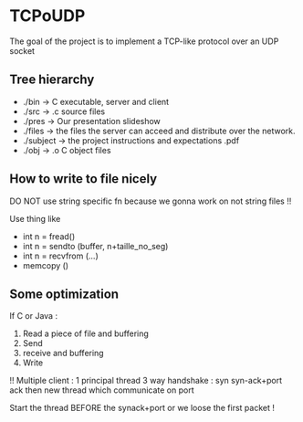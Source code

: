 # TCPoUDP
The goal of the project is to implement a TCP-like protocol over an UDP socket

## Tree hierarchy
- ./bin -> C executable, server and client
- ./src -> .c source files
- ./pres -> Our presentation slideshow
- ./files -> the files the server can acceed and distribute over the network.
- ./subject -> the project instructions and expectations .pdf
- ./obj -> .o C object files

## How to write to file nicely
DO NOT use string specific fn because we gonna work on not string files !!

Use thing like
- int n = fread()
- int n = sendto (buffer, n+taille_no_seg)
- int n = recvfrom (...)
- memcopy ()

## Some optimization
If C or Java :
1. Read a piece of file and buffering
2. Send
3. receive and buffering
4. Write

!! Multiple client : 1 principal thread 3 way handshake : syn syn-ack+port ack then new thread which communicate on port

Start the thread BEFORE the synack+port or we loose the first packet !
